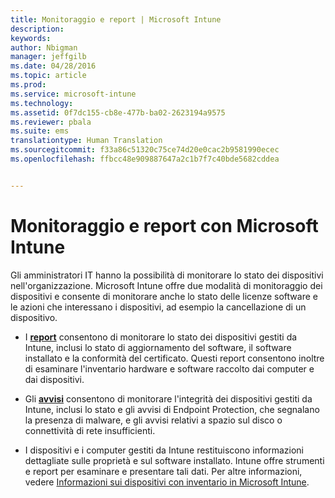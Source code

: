 ```yaml
---
title: Monitoraggio e report | Microsoft Intune
description: 
keywords: 
author: Nbigman
manager: jeffgilb
ms.date: 04/28/2016
ms.topic: article
ms.prod: 
ms.service: microsoft-intune
ms.technology: 
ms.assetid: 0f7dc155-cb8e-477b-ba02-2623194a9575
ms.reviewer: pbala
ms.suite: ems
translationtype: Human Translation
ms.sourcegitcommit: f33a86c51320c75ce74d20e0cac2b9581990ecec
ms.openlocfilehash: ffbcc48e909887647a2c1b7f7c40bde5682cddea


---
```


# Monitoraggio e report con Microsoft Intune
Gli amministratori IT hanno la possibilità di monitorare lo stato dei dispositivi nell'organizzazione. Microsoft Intune offre due modalità di monitoraggio dei dispositivi e consente di monitorare anche lo stato delle licenze software e le azioni che interessano i dispositivi, ad esempio la cancellazione di un dispositivo.

-   I **[report](understand-microsoft-intune-operations-by-using-reports.md)** consentono di monitorare lo stato dei dispositivi gestiti da Intune, inclusi lo stato di aggiornamento del software, il software installato e la conformità del certificato. 
     Questi report consentono inoltre di esaminare l'inventario hardware e software raccolto dai computer e dai dispositivi.

-   Gli **[avvisi](get-notified-by-alerts.md)** consentono di monitorare l'integrità dei dispositivi gestiti da Intune, inclusi lo stato e gli avvisi di Endpoint Protection, che segnalano la presenza di malware, e gli avvisi relativi a spazio sul disco o connettività di rete insufficienti.

-   I dispositivi e i computer gestiti da Intune restituiscono informazioni dettagliate sulle proprietà e sul software installato.  Intune offre strumenti e report per esaminare e presentare tali dati. Per altre informazioni, vedere [Informazioni sui dispositivi con inventario in Microsoft Intune](understand-your-devices-with-inventory-in-microsoft-intune.md).




<!--HONumber=Jun16_HO4-->


